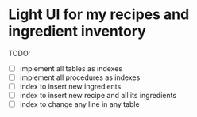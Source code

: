 # Light UI for my recipes and ingredient inventory


TODO:
- [ ] implement all tables as indexes
- [ ] implement all procedures as indexes
- [ ] index to insert new ingredients
- [ ] index to insert new recipe and all its ingredients
- [ ] index to change any line in any table
